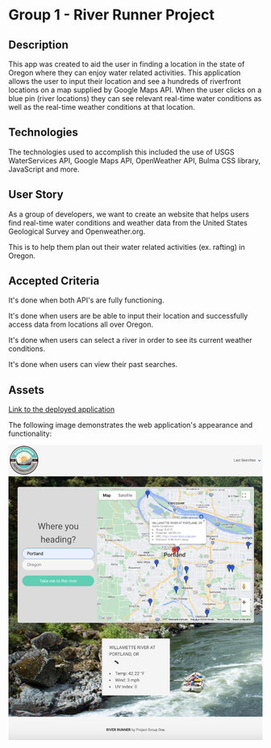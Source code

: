# Group 1 - River Runner Project

## Description
This app was created to aid the user in finding a location in the state of Oregon where they can enjoy water related activities. This application allows the user to input their location and see a hundreds of riverfront locations on a map supplied by Google Maps API. When the user clicks on a blue pin (river locations) they can see relevant real-time water conditions as well as the real-time weather conditions at that location.

## Technologies
The technologies used to accomplish this included the use of USGS WaterServices API, Google Maps API, OpenWeather API, Bulma CSS library, JavaScript and more. 

## User Story
As a group of developers, we want to create an website that helps users find real-time water conditions and weather data from the United States Geological Survey and Openweather.org.  

This is to help them plan out their water related activities (ex. rafting) in Oregon.

## Accepted Criteria

It's done when both API's are fully functioning.

It's done when users are be able to input their location and successfully access data from locations all over Oregon.

It's done when users can select a river in order to see its current weather conditions.

It's done when users can view their past searches.

## Assets

[Link to the deployed application](https://PMengler.github.io/river_runner)

The following image demonstrates the web application's appearance and functionality:

![ Webpage titled 'River Runner' with a spot a user input for map data, past searches slot, and river weather condition display ](./assets/images/rrwebsite.png)

